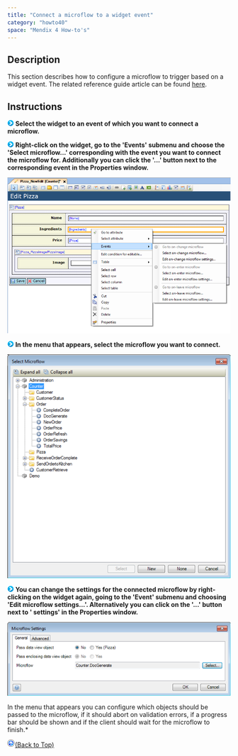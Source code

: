 ```yaml
---
title: "Connect a microflow to a widget event"
category: "howto40"
space: "Mendix 4 How-to's"
---
```

## Description

This section describes how to configure a microflow to trigger based on a widget event. The related reference guide article can be found [here](https://world.mendix.com/pages/releaseview.action?pageId=9699554).

## Instructions

![](attachments/819203/917932.png) **Select the widget to an event of which you want to connect a microflow.**

![](attachments/819203/917932.png) **Right-click on the widget, go to the 'Events' submenu and choose the 'Select <event> microflow...' corresponding with the event you want to connect the microflow for. Additionally you can click the '...' button next to the corresponding event in the Properties window.**

![](attachments/2621482/2752748.png)

![](attachments/819203/917932.png) **In the menu that appears, select the microflow you want to connect.**

![](attachments/2621482/2752747.png)

![](attachments/819203/917932.png) **You can change the settings for the connected microflow by right-clicking on the widget again, going to the 'Event' submenu and choosing 'Edit <event> microflow settings...'. Alternatively you can click on the '...' button next to '<Event> settings' in the Properties window.**

![](attachments/2621482/2752746.png)

In the menu that appears you can configure which objects should be passed to the microflow, if it should abort on validation errors, if a progress bar should be shown and if the client should wait for the microflow to finish.*

[![](attachments/819203/917564.png)](Connect+a+microflow+to+a+widget+event)[(Back to Top)](Connect+a+microflow+to+a+widget+event)